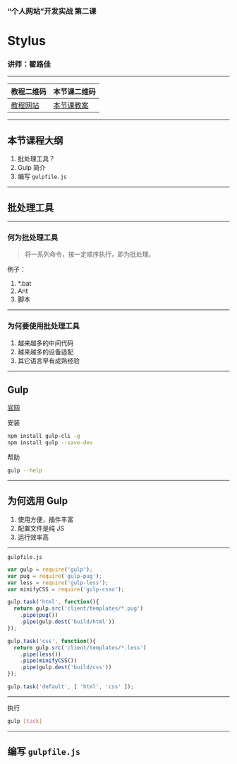 <!--
title: 第四课：Gulp
description: 《“个人网站”开发实战》第四课：Gulp。本堂课介绍批处理工具：Gulp。
keywords: gulp
thumbnail: http://blog.meathill.com/wp-content/uploads/2016/12/MG_5350-1200x800.jpg
-->

### “个人网站”开发实战 第二课
# Stylus

### 讲师：翟路佳

--------

| 教程二维码 | 本节课二维码 |
|----|----|
| [教程网站](./) | [本节课教案](./) |

--------

## 本节课程大纲

1. 批处理工具？
2. Gulp 简介
3. 编写 `gulpfile.js`

--------

## 批处理工具

--------

### 何为批处理工具

> 将一系列命令，按一定顺序执行，即为批处理。

例子：

1. *.bat
2. Ant
3. 脚本

--------

### 为何要使用批处理工具

1. 越来越多的中间代码
2. 越来越多的设备适配
3. 其它语言早有成熟经验

--------

## Gulp

[官网](http://gulpjs.com/)

安装

```bash
npm install gulp-cli -g
npm install gulp --save-dev
```

帮助

```bash
gulp --help
```

--------

## 为何选用 Gulp

1. 使用方便，插件丰富
2. 配置文件是纯 JS
3. 运行效率高

--------

`gulpfile.js`

```javascript
var gulp = require('gulp');
var pug = require('gulp-pug');
var less = require('gulp-less');
var minifyCSS = require('gulp-csso');

gulp.task('html', function(){
  return gulp.src('client/templates/*.pug')
    .pipe(pug())
    .pipe(gulp.dest('build/html'))
});

gulp.task('css', function(){
  return gulp.src('client/templates/*.less')
    .pipe(less())
    .pipe(minifyCSS())
    .pipe(gulp.dest('build/css'))
});

gulp.task('default', [ 'html', 'css' ]);
```

--------

执行

```bash
gulp [task]
```

--------

## 编写 `gulpfile.js`